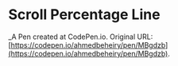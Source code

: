# Scroll Percentage Line
 _A Pen created at CodePen.io. Original URL: [https://codepen.io/ahmedbeheiry/pen/MBgdzb](https://codepen.io/ahmedbeheiry/pen/MBgdzb).

 
